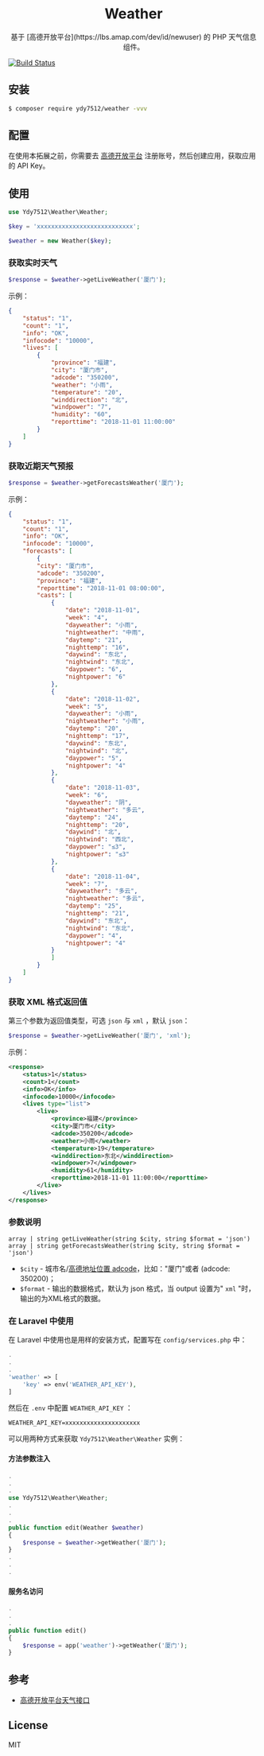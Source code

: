 <h1 align="center">Weather</h1>

<p align="center">基于 [高德开放平台](https://lbs.amap.com/dev/id/newuser) 的 PHP 天气信息组件。</p>

[![Build Status](https://travis-ci.org/ydy7512/weather.svg?branch=master)](https://travis-ci.org/ydy7512/weather)

## 安装

```bash
$ composer require ydy7512/weather -vvv
```

## 配置

在使用本拓展之前，你需要去 [高德开放平台](https://lbs.amap.com/dev/id/newuser) 注册账号，然后创建应用，获取应用的 API Key。

## 使用

```php
use Ydy7512\Weather\Weather;

$key = 'xxxxxxxxxxxxxxxxxxxxxxxxxxx';

$weather = new Weather($key);
```

### 获取实时天气

```php
$response = $weather->getLiveWeather('厦门');
```
示例：
```json
{
    "status": "1",
    "count": "1",
    "info": "OK",
    "infocode": "10000",
    "lives": [
        {
            "province": "福建",
            "city": "厦门市",
            "adcode": "350200",
            "weather": "小雨",
            "temperature": "20",
            "winddirection": "北",
            "windpower": "7",
            "humidity": "60",
            "reporttime": "2018-11-01 11:00:00"
        }
    ]
}
```

### 获取近期天气预报

```php
$response = $weather->getForecastsWeather('厦门');
```
示例：
```json
{
    "status": "1",
    "count": "1",
    "info": "OK",
    "infocode": "10000",
    "forecasts": [
        {
        "city": "厦门市",
        "adcode": "350200",
        "province": "福建",
        "reporttime": "2018-11-01 08:00:00",
        "casts": [
            {
                "date": "2018-11-01",
                "week": "4",
                "dayweather": "小雨",
                "nightweather": "中雨",
                "daytemp": "21",
                "nighttemp": "16",
                "daywind": "东北",
                "nightwind": "东北",
                "daypower": "6",
                "nightpower": "6"
            },
            {
                "date": "2018-11-02",
                "week": "5",
                "dayweather": "小雨",
                "nightweather": "小雨",
                "daytemp": "20",
                "nighttemp": "17",
                "daywind": "东北",
                "nightwind": "北",
                "daypower": "5",
                "nightpower": "4"
            },
            {
                "date": "2018-11-03",
                "week": "6",
                "dayweather": "阴",
                "nightweather": "多云",
                "daytemp": "24",
                "nighttemp": "20",
                "daywind": "北",
                "nightwind": "西北",
                "daypower": "≤3",
                "nightpower": "≤3"
            },
            {
                "date": "2018-11-04",
                "week": "7",
                "dayweather": "多云",
                "nightweather": "多云",
                "daytemp": "25",
                "nighttemp": "21",
                "daywind": "东北",
                "nightwind": "东北",
                "daypower": "4",
                "nightpower": "4"
            }
            ]
        }
    ]
}
```

### 获取 XML 格式返回值

第三个参数为返回值类型，可选 `json` 与 `xml` ，默认 `json`：
```php
$response = $weather->getLiveWeather('厦门', 'xml');
```
示例：
```xml
<response>
    <status>1</status>
    <count>1</count>
    <info>OK</info>
    <infocode>10000</infocode>
    <lives type="list">
        <live>
            <province>福建</province>
            <city>厦门市</city>
            <adcode>350200</adcode>
            <weather>小雨</weather>
            <temperature>19</temperature>
            <winddirection>东北</winddirection>
            <windpower>7</windpower>
            <humidity>61</humidity>
            <reporttime>2018-11-01 11:00:00</reporttime>
        </live>
    </lives>
</response>
```

### 参数说明

```text
array | string getLiveWeather(string $city, string $format = 'json')
array | string getForecastsWeather(string $city, string $format = 'json')
```
* `$city` - 城市名/[高德地址位置 adcode](https://lbs.amap.com/api/webservice/guide/api/district)，比如："厦门"或者 (adcode: 350200)；
* `$format` - 输出的数据格式，默认为 json 格式，当 output 设置为" `xml` "时，输出的为XML格式的数据。

### 在 Laravel 中使用

在 Laravel 中使用也是用样的安装方式，配置写在 `config/services.php` 中：
```php
.
.
.
'weather' => [
    'key' => env('WEATHER_API_KEY'),
]
```
然后在 `.env` 中配置 `WEATHER_API_KEY` ：
```text
WEATHER_API_KEY=xxxxxxxxxxxxxxxxxxxxx
```
可以用两种方式来获取 `Ydy7512\Weather\Weather` 实例：

#### 方法参数注入

```php
.
.
.
use Ydy7512\Weather\Weather;
.
.
.
public function edit(Weather $weather)
{
    $response = $weather->getWeather('厦门');
}
.
.
.
```

#### 服务名访问
```php
.
.
.
public function edit()
{
    $response = app('weather')->getWeather('厦门');
}
```

## 参考

* [高德开放平台天气接口](https://lbs.amap.com/api/webservice/guide/api/weatherinfo/)

## License

MIT